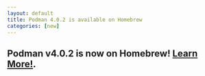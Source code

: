 ```yaml
---
layout: default
title: Podman 4.0.2 is available on Homebrew
categories: [new]
---
```


## Podman v4.0.2 is now on Homebrew! [Learn More!](https://podman.io/blogs/2022/03/15/podman4.0.2brew.html).
